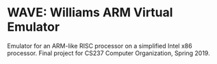 # WAVE: Williams ARM Virtual Emulator

Emulator for an ARM-like RISC processor on a simplified Intel x86 processor. Final project for CS237 Computer Organization, Spring 2019.
